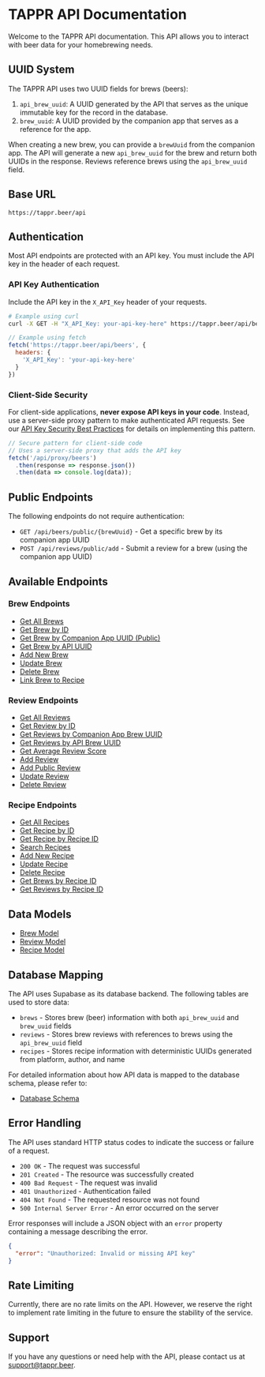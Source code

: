 # TAPPR API Documentation

Welcome to the TAPPR API documentation. This API allows you to interact with beer data for your homebrewing needs.

## UUID System

The TAPPR API uses two UUID fields for brews (beers):

1. `api_brew_uuid`: A UUID generated by the API that serves as the unique immutable key for the record in the database.
2. `brew_uuid`: A UUID provided by the companion app that serves as a reference for the app.

When creating a new brew, you can provide a `brewUuid` from the companion app. The API will generate a new `api_brew_uuid` for the brew and return both UUIDs in the response. Reviews reference brews using the `api_brew_uuid` field.

## Base URL

```
https://tappr.beer/api
```

## Authentication

Most API endpoints are protected with an API key. You must include the API key in the header of each request.

### API Key Authentication

Include the API key in the `X_API_Key` header of your requests.

```bash
# Example using curl
curl -X GET -H "X_API_Key: your-api-key-here" https://tappr.beer/api/beers
```

```javascript
// Example using fetch
fetch('https://tappr.beer/api/beers', {
  headers: {
    'X_API_Key': 'your-api-key-here'
  }
})
```

### Client-Side Security

For client-side applications, **never expose API keys in your code**. Instead, use a server-side proxy pattern to make authenticated API requests. See our [API Key Security Best Practices](../security/api-key-security.md) for details on implementing this pattern.

```javascript
// Secure pattern for client-side code
// Uses a server-side proxy that adds the API key
fetch('/api/proxy/beers')
  .then(response => response.json())
  .then(data => console.log(data));
```

## Public Endpoints

The following endpoints do not require authentication:

- `GET /api/beers/public/{brewUuid}` - Get a specific brew by its companion app UUID
- `POST /api/reviews/public/add` - Submit a review for a brew (using the companion app UUID)

## Available Endpoints

### Brew Endpoints

- [Get All Brews](./endpoints/beers.md#get-all-brews)
- [Get Brew by ID](./endpoints/beers.md#get-brew-by-id)
- [Get Brew by Companion App UUID (Public)](./endpoints/beers.md#get-brew-by-companion-app-uuid-public)
- [Get Brew by API UUID](./endpoints/beers.md#get-brew-by-api-uuid)
- [Add New Brew](./endpoints/beers.md#add-new-brew)
- [Update Brew](./endpoints/beers.md#update-brew)
- [Delete Brew](./endpoints/beers.md#delete-brew)
- [Link Brew to Recipe](./endpoints/recipes.md#link-brew-to-recipe)

### Review Endpoints

- [Get All Reviews](./endpoints/reviews.md#get-all-reviews)
- [Get Review by ID](./endpoints/reviews.md#get-review-by-id)
- [Get Reviews by Companion App Brew UUID](./endpoints/reviews.md#get-reviews-by-companion-app-brew-uuid)
- [Get Reviews by API Brew UUID](./endpoints/reviews.md#get-reviews-by-api-brew-uuid)
- [Get Average Review Score](./endpoints/reviews.md#get-average-review-score)
- [Add Review](./endpoints/reviews.md#add-review)
- [Add Public Review](./endpoints/reviews.md#add-public-review)
- [Update Review](./endpoints/reviews.md#update-review)
- [Delete Review](./endpoints/reviews.md#delete-review)

### Recipe Endpoints

- [Get All Recipes](./endpoints/recipes.md#get-all-recipes)
- [Get Recipe by ID](./endpoints/recipes.md#get-recipe-by-id)
- [Get Recipe by Recipe ID](./endpoints/recipes.md#get-recipe-by-recipe-id)
- [Search Recipes](./endpoints/recipes.md#search-recipes)
- [Add New Recipe](./endpoints/recipes.md#add-new-recipe)
- [Update Recipe](./endpoints/recipes.md#update-recipe)
- [Delete Recipe](./endpoints/recipes.md#delete-recipe)
- [Get Brews by Recipe ID](./endpoints/recipes.md#get-brews-by-recipe-id)
- [Get Reviews by Recipe ID](./endpoints/recipes.md#get-reviews-by-recipe-id)

## Data Models

- [Brew Model](./models/beer.md)
- [Review Model](./models/review.md)
- [Recipe Model](./models/recipe.md)

## Database Mapping

The API uses Supabase as its database backend. The following tables are used to store data:

- `brews` - Stores brew (beer) information with both `api_brew_uuid` and `brew_uuid` fields
- `reviews` - Stores brew reviews with references to brews using the `api_brew_uuid` field
- `recipes` - Stores recipe information with deterministic UUIDs generated from platform, author, and name

For detailed information about how API data is mapped to the database schema, please refer to:

- [Database Schema](./database-schema.md)

## Error Handling

The API uses standard HTTP status codes to indicate the success or failure of a request.

- `200 OK` - The request was successful
- `201 Created` - The resource was successfully created
- `400 Bad Request` - The request was invalid
- `401 Unauthorized` - Authentication failed
- `404 Not Found` - The requested resource was not found
- `500 Internal Server Error` - An error occurred on the server

Error responses will include a JSON object with an `error` property containing a message describing the error.

```json
{
  "error": "Unauthorized: Invalid or missing API key"
}
```

## Rate Limiting

Currently, there are no rate limits on the API. However, we reserve the right to implement rate limiting in the future to ensure the stability of the service.

## Support

If you have any questions or need help with the API, please contact us at support@tappr.beer.
